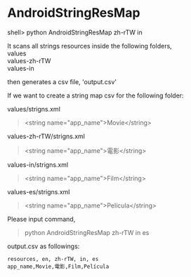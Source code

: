 # AndroidStringResMap


shell> python AndroidStringResMap zh-rTW in

It scans all strings resources inside the following folders,<br>
values  
values-zh-rTW  
values-in  


then generates a csv file, 'output.csv'

If we want to create a string map csv for the following folder:

values/strigns.xml<br>
>  \<string name="app_name">Movie\</string>

values-zh-rTW/strigns.xml<br>
>\<string name="app_name">電影\</string>

values-in/strigns.xml<br>
>\<string name="app_name">Film\</string>

values-es/strigns.xml<br>
>\<string name="app_name">Película\</string>

Please input command,  
>python AndroidStringResMap zh-rTW in es

output.csv as followings:
<br>
```
resources, en, zh-rTW, in, es
app_name,Movie,電影,Film,Película
```


